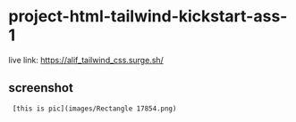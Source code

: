 # project-html-tailwind-kickstart-ass-1

live link: https://alif_tailwind_css.surge.sh/
 

 
## screenshot
     
 
     [this is pic](images/Rectangle 17854.png)
 
 


 
